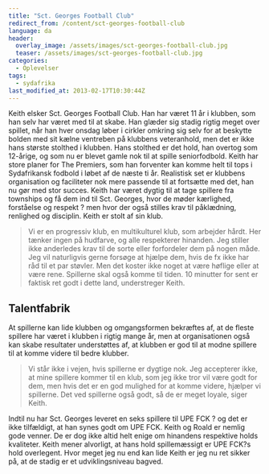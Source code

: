 ```yaml
---
title: "Sct. Georges Football Club"
redirect_from: /content/sct-georges-football-club
language: da
header:
  overlay_image: /assets/images/sct-georges-football-club.jpg
  teaser: /assets/images/sct-georges-football-club.jpg
categories:
  - Oplevelser
tags:
  - sydafrika
last_modified_at: 2013-02-17T10:30:44Z
---
```


Keith elsker Sct. Georges Football Club. Han har været 11 år i klubben, som han selv har været med til at skabe. Han glæder sig stadig rigtig meget over spillet, når han hver onsdag løber i cirkler omkring sig selv for at beskytte bolden med sit kælne ventreben på klubbens veteranhold, men det er ikke hans største stolthed i klubben. Hans stolthed er det hold, han overtog som 12-årige, og som nu er blevet gamle nok til at spille seniorfodbold. Keith har store planer for The Premiers, som han forventer kan komme helt til tops i Sydafrikansk fodbold i løbet af de næste ti år. Realistisk set er klubbens organisation og faciliteter nok mere passende til at fortsætte med det, han nu gør med stor succes. Keith har været dygtig til at tage spillere fra townships og få dem ind til Sct. Georges, hvor de møder kærlighed, forståelse og respekt ? men hvor der også stilles krav til påklædning, renlighed og disciplin. Keith er stolt af sin klub.

> Vi er en progressiv klub, en multikulturel klub, som arbejder hårdt. Her tænker ingen på hudfarve, og alle respekterer hinanden. Jeg stiller ikke anderledes krav til de sorte eller forfordeler dem på nogen måde. Jeg vil naturligvis gerne forsøge at hjælpe dem, hvis de fx ikke har råd til et par støvler. Men det koster ikke noget at være høflige eller at være rene. Spillerne skal også komme til tiden. 10 minutter for sent er faktisk ret godt i dette land, understreger Keith.

Talentfabrik
------------

At spillerne kan lide klubben og omgangsformen bekræftes af, at de fleste spillere har været i klubben i rigtig mange år, men at organisationen også kan skabe resultater understøttes af, at klubben er god til at modne spillere til at komme videre til bedre klubber.

> Vi står ikke i vejen, hvis spillerne er dygtige nok. Jeg accepterer ikke, at mine spillere kommer til en klub, som jeg ikke tror vil være godt for dem, men hvis det er en god mulighed for at komme videre, hjælper vi spillerne. Det ved spillerne også godt, så de er meget loyale, siger Keith.

Indtil nu har Sct. Georges leveret en seks spillere til UPE FCK ? og det er ikke tilfældigt, at han synes godt om UPE FCK. Keith og Roald er nemlig gode venner. De er dog ikke altid helt enige om hinandens respektive holds kvaliteter. Keith mener alvorligt, at hans hold spillemæssigt er UPE FCK?s hold overlegent. Hvor meget jeg nu end kan lide Keith er jeg nu ret sikker på, at de stadig er et udviklingsniveau bagved.
